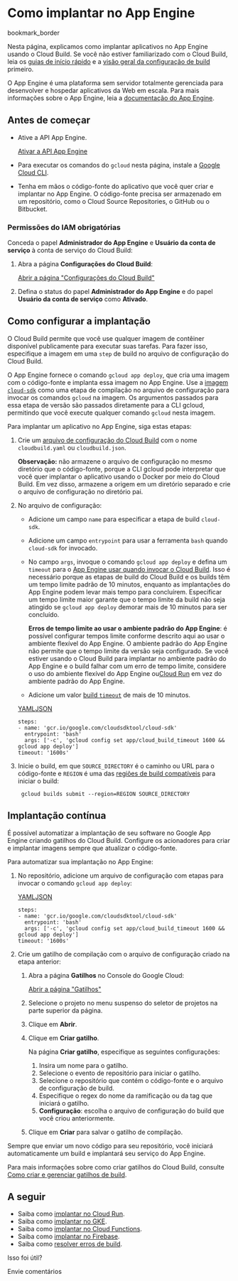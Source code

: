 # Como implantar no App Engine

bookmark_border



Nesta página, explicamos como implantar aplicativos no App Engine usando o Cloud Build. Se você não estiver familiarizado com o Cloud Build, leia os [guias de início rápido](https://cloud.google.com/build/docs/quickstarts) e a [visão geral da configuração de build](https://cloud.google.com/build/docs/build-config) primeiro.

O App Engine é uma plataforma sem servidor totalmente gerenciada para desenvolver e hospedar aplicativos da Web em escala. Para mais informações sobre o App Engine, leia a [documentação do App Engine](https://cloud.google.com/appengine/docs).

## Antes de começar

- Ative a API App Engine.

  [Ativar a API App Engine](https://console.cloud.google.com/apis/library/appengine.googleapis.com)

- Para executar os comandos do `gcloud` nesta página, instale a [Google Cloud CLI](https://cloud.google.com/sdk).

- Tenha em mãos o código-fonte do aplicativo que você quer criar e implantar no App Engine. O código-fonte precisa ser armazenado em um repositório, como o Cloud Source Repositories, o GitHub ou o Bitbucket.

### Permissões do IAM obrigatórias

Conceda o papel **Administrador do App Engine** e **Usuário da conta de serviço** à conta de serviço do Cloud Build:

1. Abra a página **Configurações do Cloud Build**:

   

   [Abrir a página "Configurações do Cloud Build"](https://console.cloud.google.com/cloud-build/settings)

   

2. Defina o status do papel **Administrador do App Engine** e do papel **Usuário da conta de serviço** como **Ativado**.

## Como configurar a implantação

O Cloud Build permite que você use qualquer imagem de contêiner disponível publicamente para executar suas tarefas. Para fazer isso, especifique a imagem em uma `step` de build no arquivo de configuração do Cloud Build.

O App Engine fornece o comando `gcloud app deploy`, que cria uma imagem com o código-fonte e implanta essa imagem no App Engine. Use a [imagem `cloud-sdk`](https://github.com/GoogleCloudPlatform/cloud-sdk-docker) como uma etapa de compilação no arquivo de configuração para invocar os comandos `gcloud` na imagem. Os argumentos passados para essa etapa de versão são passados diretamente para a CLI gcloud, permitindo que você execute qualquer comando `gcloud` nesta imagem.

Para implantar um aplicativo no App Engine, siga estas etapas:

1. Crie um [arquivo de configuração do Cloud Build](https://cloud.google.com/build/docs/build-config) com o nome `cloudbuild.yaml` ou `cloudbuild.json`.

   **Observação:** não armazene o arquivo de configuração no mesmo diretório que o código-fonte, porque a CLI gcloud pode interpretar que você quer implantar o aplicativo usando o Docker por meio do Cloud Build. Em vez disso, armazene a origem em um diretório separado e crie o arquivo de configuração no diretório pai.

2. No arquivo de configuração:

   - Adicione um campo `name` para especificar a etapa de build `cloud-sdk`.

   - Adicione um campo `entrypoint` para usar a ferramenta `bash` quando `cloud-sdk` for invocado.

   - No campo `args`, invoque o comando `gcloud app deploy` e defina um `timeout` para o [App Engine usar quando invocar o Cloud Build](https://cloud.google.com/appengine/docs/standard/nodejs/testing-and-deploying-your-app#deploying_your_application). Isso é necessário porque as etapas de build do Cloud Build e os builds têm um tempo limite padrão de 10 minutos, enquanto as implantações do App Engine podem levar mais tempo para concluírem. Especificar um tempo limite maior garante que o tempo limite da build não seja atingido se `gcloud app deploy` demorar mais de 10 minutos para ser concluído.

     **Erros de tempo limite ao usar o ambiente padrão do App Engine**: é possível configurar tempos limite conforme descrito aqui ao usar o ambiente flexível do App Engine. O ambiente padrão do App Engine não permite que o tempo limite da versão seja configurado. Se você estiver usando o Cloud Build para implantar no ambiente padrão do App Engine e o build falhar com um erro de tempo limite, considere o uso do ambiente flexível do App Engine ou[Cloud Run](https://cloud.google.com/build/docs/deploying-builds/deploy-cloud-run) em vez do ambiente padrão do App Engine.

   - Adicione um valor [build `timeout`](https://cloud.google.com/build/docs/build-config#build_steps) de mais de 10 minutos.

   [YAML](https://cloud.google.com/build/docs/deploying-builds/deploy-appengine#yaml)[JSON](https://cloud.google.com/build/docs/deploying-builds/deploy-appengine#json)

   ```
   steps:
   - name: 'gcr.io/google.com/cloudsdktool/cloud-sdk'
     entrypoint: 'bash'
     args: ['-c', 'gcloud config set app/cloud_build_timeout 1600 && gcloud app deploy']
   timeout: '1600s'
   ```

3. Inicie o build, em que `SOURCE_DIRECTORY` é o caminho ou URL para o código-fonte e `REGION` é uma das [regiões de build compatíveis](https://cloud.google.com/build/docs/locations) para iniciar o build:

   ```
    gcloud builds submit --region=REGION SOURCE_DIRECTORY
   ```

## Implantação contínua

É possível automatizar a implantação de seu software no Google App Engine criando gatilhos do Cloud Build. Configure os acionadores para criar e implantar imagens sempre que atualizar o código-fonte.

Para automatizar sua implantação no App Engine:

1. No repositório, adicione um arquivo de configuração com etapas para invocar o comando `gcloud app deploy`:

   [YAML](https://cloud.google.com/build/docs/deploying-builds/deploy-appengine#yaml)[JSON](https://cloud.google.com/build/docs/deploying-builds/deploy-appengine#json)

   ```
   steps:
   - name: 'gcr.io/google.com/cloudsdktool/cloud-sdk'
     entrypoint: 'bash'
     args: ['-c', 'gcloud config set app/cloud_build_timeout 1600 && gcloud app deploy']
   timeout: '1600s'
   ```

2. Crie um gatilho de compilação com o arquivo de configuração criado na etapa anterior:

   1. Abra a página **Gatilhos** no Console do Google Cloud:

      [Abrir a página "Gatilhos"](https://console.cloud.google.com/cloud-build/triggers)

   2. Selecione o projeto no menu suspenso do seletor de projetos na parte superior da página.

   3. Clique em **Abrir**.

   4. Clique em **Criar gatilho**.

      Na página **Criar gatilho**, especifique as seguintes configurações:

      1. Insira um nome para o gatilho.
      2. Selecione o evento de repositório para iniciar o gatilho.
      3. Selecione o repositório que contém o código-fonte e o arquivo de configuração de build.
      4. Especifique o regex do nome da ramificação ou da tag que iniciará o gatilho.
      5. **Configuração**: escolha o arquivo de configuração do build que você criou anteriormente.

   5. Clique em **Criar** para salvar o gatilho de compilação.

Sempre que enviar um novo código para seu repositório, você iniciará automaticamente um build e implantará seu serviço do App Engine.

Para mais informações sobre como criar gatilhos do Cloud Build, consulte [Como criar e gerenciar gatilhos de build](https://cloud.google.com/build/docs/automating-builds/create-manage-triggers).

## A seguir

- Saiba como [implantar no Cloud Run](https://cloud.google.com/build/docs/deploying-builds/deploy-cloud-run).
- Saiba como [implantar no GKE](https://cloud.google.com/build/docs/deploying-builds/deploy-gke).
- Saiba como [implantar no Cloud Functions](https://cloud.google.com/build/docs/deploying-builds/deploy-functions).
- Saiba como [implantar no Firebase](https://cloud.google.com/build/docs/deploying-builds/deploy-firebase).
- Saiba como [resolver erros de build](https://cloud.google.com/build/docs/troubleshooting).



Isso foi útil?



Envie comentários